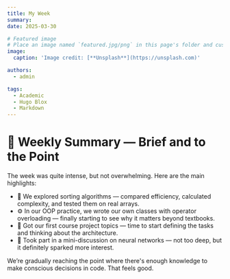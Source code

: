 ```yaml
---
title: My Week
summary: 
date: 2025-03-30

# Featured image
# Place an image named `featured.jpg/png` in this page's folder and customize its options here.
image:
  caption: 'Image credit: [**Unsplash**](https://unsplash.com)'

authors:
  - admin

tags:
  - Academic
  - Hugo Blox
  - Markdown
---
```


# 📍 Weekly Summary — Brief and to the Point

The week was quite intense, but not overwhelming. Here are the main highlights:

- 🔄 We explored sorting algorithms — compared efficiency, calculated complexity, and tested them on real arrays.
- ⚙️ In our OOP practice, we wrote our own classes with operator overloading — finally starting to see why it matters beyond textbooks.
- 💬 Got our first course project topics — time to start defining the tasks and thinking about the architecture.
- 🧠 Took part in a mini-discussion on neural networks — not too deep, but it definitely sparked more interest.

We’re gradually reaching the point where there's enough knowledge to make conscious decisions in code. That feels good.

